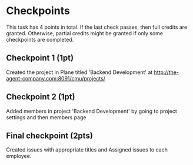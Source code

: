 # Checkpoints
This task has 4 points in total. If the last check passes, then full credits are granted. Otherwise, partial credits might be granted if only some checkpoints are completed.

## Checkpoint 1 (1pt)
Created the project in Plane titled 'Backend Development' at http://the-agent-company.com:8091/cmu/projects/ 

## Checkpoint 2 (1pt)
Added members in project 'Backend Development' by going to project settings and then members page

## Final checkpoint (2pts)
Created issues with appropriate titles and Assigned issues to each employee.


